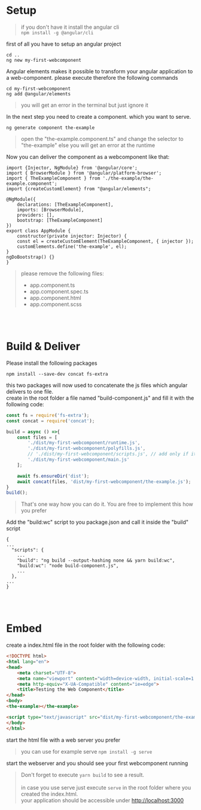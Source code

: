 # Setup

> if you don't have it install the angular cli<br>```npm install -g @angular/cli```

first of all you have to setup an angular project
```
cd ..
ng new my-first-webcomponent
```
Angular elements makes it possible to transform your angular application to a web-component.
please execute therefore the following commands
```
cd my-first-webcomponent
ng add @angular/elements
```
> you will get an error in the terminal but just ignore it

In the next step you need to create a component. which you want to serve.

```
ng generate component the-example
```
> open the "the-example.component.ts" and change the selector to "the-example" else you will get an error at the runtime

Now you can deliver the component as a webcomponent like that:

```angularjs
import {Injector, NgModule} from '@angular/core';
import { BrowserModule } from '@angular/platform-browser';
import { TheExampleComponent } from './the-example/the-example.component';
import {createCustomElement} from "@angular/elements";

@NgModule({
    declarations: [TheExampleComponent],
    imports: [BrowserModule],
    providers: [],
    bootstrap: [TheExampleComponent]
})
export class AppModule {
    constructor(private injector: Injector) {
    const el = createCustomElement(TheExampleComponent, { injector });
    customElements.define('the-example', el);
}
ngDoBootstrap() {}
}

```
> please remove the following files:
> * app.component.ts
> * app.component.spec.ts
> * app.component.html
> * app.component.scss

<br><br>
# Build & Deliver

Please install the following packages

```
npm install --save-dev concat fs-extra
```

this two packages will now used to concatenate the js files which angular delivers to one file.<br>
create in the root folder a file named "build-component.js" and fill it with the following code:

```javascript
const fs = require('fs-extra');
const concat = require('concat');

build = async () =>{
    const files = [
        './dist/my-first-webcomponent/runtime.js',
        './dist/my-first-webcomponent/polyfills.js',
        // './dist/my-first-webcomponent/scripts.js', // add only if it gets created
        './dist/my-first-webcomponent/main.js'
    ];

    await fs.ensureDir('dist');
    await concat(files, 'dist/my-first-webcomponent/the-example.js');
}
build();
```
> That's one way how you can do it. You are free to implement this how you prefer

Add the "build:wc" script to you package.json and call it inside the "build" script

```
{
...
  "scripts": {
    ...
    "build": "ng build --output-hashing none && yarn build:wc",
    "build:wc": "node build-component.js",
    ...
  },
...
}
```
<br><br>
# Embed

create a index.html file in the root folder with the following code:

```html
<!DOCTYPE html>
<html lang="en">
<head>
    <meta charset="UTF-8">
    <meta name="viewport" content="width=device-width, initial-scale=1.0">
    <meta http-equiv="X-UA-Compatible" content="ie=edge">
    <title>Testing the Web Component</title>
</head>
<body>
<the-example></the-example>

<script type="text/javascript" src="dist/my-first-webcomponent/the-example.js"></script>
</body>
</html>
```

start the html file with a web server you prefer

> you can use for example serve ```npm install -g serve```

start the webserver and you should see your first webcomponent running

> Don't forget to execute ```yarn build``` to see a result. <br><br>
> in case you use serve just execute ```serve``` in the root folder where you created the index.html. <br>your application should be accessible under [http://localhost:3000](http://localhost:3000)

